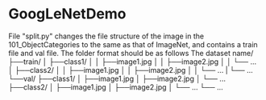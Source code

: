 # GoogLeNetDemo
File "split.py" changes the file structure of the image in the 101_ObjectCategories to the same as that of ImageNet, and contains a train file and val file.
The folder format should be as follows
The dataset name/
  ├──train/
  │  ├──class1/
  │  │  ├──image1.jpg
  │  │  ├──image2.jpg
  │  │  └── ...
  │  ├──class2/
  │  │  ├──image1.jpg
  │  │  ├──image2.jpg
  │  │  └── ...
  |  └── ...
  └──val/
     ├──class1/
     │  ├──image1.jpg
     │  ├──image2.jpg
     │  └── ...
     ├──class2/
     │  ├──image1.jpg
     │  ├──image2.jpg
     │  └── ...
     └── ...

